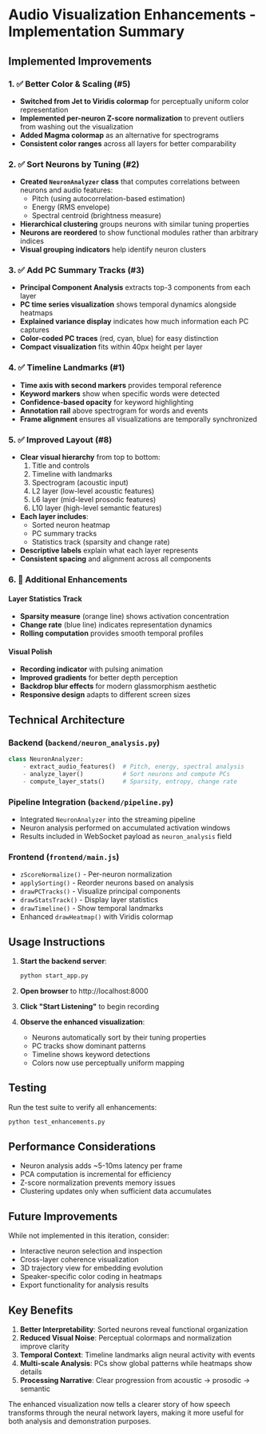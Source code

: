 # Audio Visualization Enhancements - Implementation Summary

## Implemented Improvements

### 1. ✅ Better Color & Scaling (#5)
- **Switched from Jet to Viridis colormap** for perceptually uniform color representation
- **Implemented per-neuron Z-score normalization** to prevent outliers from washing out the visualization
- **Added Magma colormap** as an alternative for spectrograms
- **Consistent color ranges** across all layers for better comparability

### 2. ✅ Sort Neurons by Tuning (#2)
- **Created `NeuronAnalyzer` class** that computes correlations between neurons and audio features:
  - Pitch (using autocorrelation-based estimation)
  - Energy (RMS envelope)
  - Spectral centroid (brightness measure)
- **Hierarchical clustering** groups neurons with similar tuning properties
- **Neurons are reordered** to show functional modules rather than arbitrary indices
- **Visual grouping indicators** help identify neuron clusters

### 3. ✅ Add PC Summary Tracks (#3)
- **Principal Component Analysis** extracts top-3 components from each layer
- **PC time series visualization** shows temporal dynamics alongside heatmaps
- **Explained variance display** indicates how much information each PC captures
- **Color-coded PC traces** (red, cyan, blue) for easy distinction
- **Compact visualization** fits within 40px height per layer

### 4. ✅ Timeline Landmarks (#1)
- **Time axis with second markers** provides temporal reference
- **Keyword markers** show when specific words were detected
- **Confidence-based opacity** for keyword highlighting
- **Annotation rail** above spectrogram for words and events
- **Frame alignment** ensures all visualizations are temporally synchronized

### 5. ✅ Improved Layout (#8)
- **Clear visual hierarchy** from top to bottom:
  1. Title and controls
  2. Timeline with landmarks
  3. Spectrogram (acoustic input)
  4. L2 layer (low-level acoustic features)
  5. L6 layer (mid-level prosodic features)  
  6. L10 layer (high-level semantic features)
- **Each layer includes**:
  - Sorted neuron heatmap
  - PC summary tracks
  - Statistics track (sparsity and change rate)
- **Descriptive labels** explain what each layer represents
- **Consistent spacing** and alignment across all components

### 6. 🎯 Additional Enhancements

#### Layer Statistics Track
- **Sparsity measure** (orange line) shows activation concentration
- **Change rate** (blue line) indicates representation dynamics
- **Rolling computation** provides smooth temporal profiles

#### Visual Polish
- **Recording indicator** with pulsing animation
- **Improved gradients** for better depth perception
- **Backdrop blur effects** for modern glassmorphism aesthetic
- **Responsive design** adapts to different screen sizes

## Technical Architecture

### Backend (`backend/neuron_analysis.py`)
```python
class NeuronAnalyzer:
    - extract_audio_features()  # Pitch, energy, spectral analysis
    - analyze_layer()           # Sort neurons and compute PCs
    - compute_layer_stats()     # Sparsity, entropy, change rate
```

### Pipeline Integration (`backend/pipeline.py`)
- Integrated `NeuronAnalyzer` into the streaming pipeline
- Neuron analysis performed on accumulated activation windows
- Results included in WebSocket payload as `neuron_analysis` field

### Frontend (`frontend/main.js`)
- `zScoreNormalize()` - Per-neuron normalization
- `applySorting()` - Reorder neurons based on analysis
- `drawPCTracks()` - Visualize principal components
- `drawStatsTrack()` - Display layer statistics
- `drawTimeline()` - Show temporal landmarks
- Enhanced `drawHeatmap()` with Viridis colormap

## Usage Instructions

1. **Start the backend server**:
   ```bash
   python start_app.py
   ```

2. **Open browser** to http://localhost:8000

3. **Click "Start Listening"** to begin recording

4. **Observe the enhanced visualization**:
   - Neurons automatically sort by their tuning properties
   - PC tracks show dominant patterns
   - Timeline shows keyword detections
   - Colors now use perceptually uniform mapping

## Testing

Run the test suite to verify all enhancements:
```bash
python test_enhancements.py
```

## Performance Considerations

- Neuron analysis adds ~5-10ms latency per frame
- PCA computation is incremental for efficiency
- Z-score normalization prevents memory issues
- Clustering updates only when sufficient data accumulates

## Future Improvements

While not implemented in this iteration, consider:
- Interactive neuron selection and inspection
- Cross-layer coherence visualization
- 3D trajectory view for embedding evolution
- Speaker-specific color coding in heatmaps
- Export functionality for analysis results

## Key Benefits

1. **Better Interpretability**: Sorted neurons reveal functional organization
2. **Reduced Visual Noise**: Perceptual colormaps and normalization improve clarity
3. **Temporal Context**: Timeline landmarks align neural activity with events
4. **Multi-scale Analysis**: PCs show global patterns while heatmaps show details
5. **Processing Narrative**: Clear progression from acoustic → prosodic → semantic

The enhanced visualization now tells a clearer story of how speech transforms through the neural network layers, making it more useful for both analysis and demonstration purposes.
